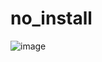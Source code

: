 # no_install

![image](https://github.com/wvzxn/no_install/assets/87862400/8e8d8f71-4bd9-4942-80b3-00b8b3945dbd)
